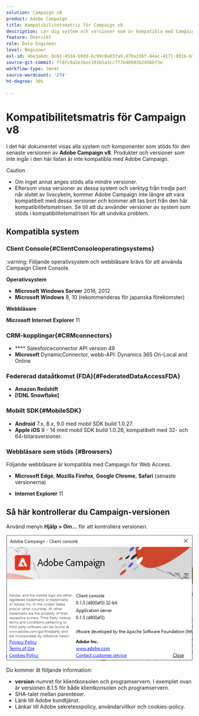 ```yaml
---
solution: Campaign v8
product: Adobe Campaign
title: Kompatibilitetsmatris för Campaign v8
description: Lär dig system och versioner som är kompatibla med Campaign v8
feature: Översikt
role: Data Engineer
level: Beginner
exl-id: 4be3a6dc-0c61-4534-b9dd-6c99c8a037a9,870a336f-94ac-4171-891b-67614feef6ef,bebdd930-c7f6-4629-a489-3c704b33f058,d493e613-eb61-43b1-9c6d-1bd881af0734
source-git-commit: ffdfc9a2e1bec191b5a3cc7f7b40683b2456bf3e
workflow-type: tm+mt
source-wordcount: '274'
ht-degree: 30%

---
```


# Kompatibilitetsmatris för Campaign v8

I det här dokumentet visas alla system och komponenter som stöds för den senaste versionen av **Adobe Campaign v8**. Produkter och versioner som inte ingår i den här listan är inte kompatibla med Adobe Campaign.

>[!CAUTION]
>
>* Om inget annat anges stöds alla mindre versioner.
>* Eftersom vissa versioner av dessa system och verktyg från tredje part når slutet av livscykeln, kommer Adobe Campaign inte längre att vara kompatibelt med dessa versioner och kommer att tas bort från den här kompatibilitetsmatrisen. Se till att du använder versioner av system som stöds i kompatibilitetsmatrisen för att undvika problem.


## Kompatibla system

### Client Console{#ClientConsoleoperatingsystems}

:varning: Följande operativsystem och webbläsare krävs för att använda Campaign Client Console.

**Operativsystem**

* **Microsoft Windows Server**  2016, 2012
* **Microsoft Windows** 8, 10 (rekommenderas för japanska förekomster)

**Webbläsare**

**Microsoft Internet Explorer** 11

### CRM-kopplingar{#CRMconnectors}

* **** Salesforceconnector API version 49
* **Microsoft** DynamicConnector, webb-API: Dynamics 365 On-Local and Online

### Federerad dataåtkomst (FDA){#FederatedDataAccessFDA}

* **Amazon Redshift**
* **[!DNL Snowflake]**

### Mobilt SDK{#MobileSDK}

* **Android** 7.x, 8.x, 9.0 med mobil SDK build 1.0.27.
* **Apple iOS** 9 - 14 med mobil SDK build 1.0.26, kompatibelt med 32- och 64-bitarsversioner.

### Webbläsare som stöds {#Browsers}

Följande webbläsare är kompatibla med Campaign for Web Access.

* **Microsoft Edge**,  **Mozilla Firefox**,  **Google Chrome**,  **Safari**  (senaste versionerna)

* **Internet Explorer** 11

## Så här kontrollerar du Campaign-versionen

Använd menyn **Hjälp > Om...** för att kontrollera versionen.

![](assets/ac-version.png)

Du kommer åt följande information:

* **version**-numret för klientkonsolen och programservern. I exemplet ovan är versionen 8.1.5 för både klientkonsolen och programservern.
* SHA-talet mellan parenteser.
* Länk till Adobe kundtjänst.
* Länkar till Adobe sekretesspolicy, användarvillkor och cookies-policy.
